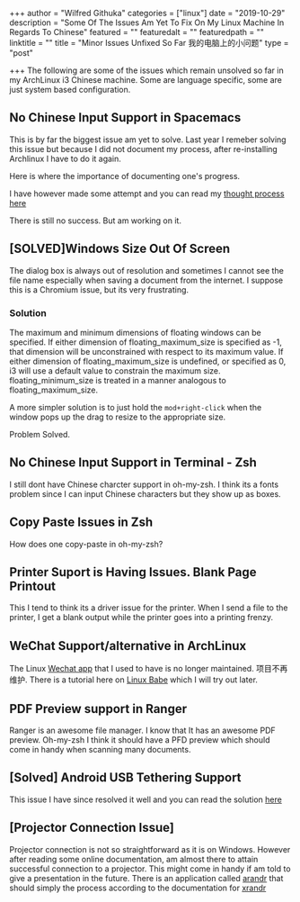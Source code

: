 +++
author = "Wilfred Githuka"
categories = ["linux"]
date = "2019-10-29"
description = "Some Of The Issues Am Yet To Fix On My Linux Machine In Regards To Chinese"
featured = ""
featuredalt = ""
featuredpath = ""
linktitle = ""
title = "Minor Issues Unfixed So Far 我的电脑上的小问题"
type = "post"

+++
The following are some of the issues which remain unsolved so far in my ArchLinux i3 Chinese
machine. Some are language specific, some are just system based configuration.

## No Chinese Input Support in Spacemacs
This is by far the biggest issue am yet to solve. Last year I remeber solving this issue
but because I did not document my process, after re-installing Archlinux I have to do it again.

Here is where the importance of documenting one's progress.

I have however made some attempt and you can read my [thought process here]( https://chinese.githuka.com/blog/emacs_chinese_input/)

There is still no success. But am working on it.

## [SOLVED]Windows Size Out Of Screen
The dialog box is always out of resolution and sometimes I cannot see the file name especially when saving a document from
the internet. I suppose this is a Chromium issue, but its very frustrating.

### Solution

The maximum and minimum dimensions of floating windows can be specified. If either dimension of floating_maximum_size is specified as -1, that dimension will be unconstrained with respect to its maximum value. If either dimension of floating_maximum_size is undefined, or specified as 0, i3 will use a default value to constrain the maximum size. floating_minimum_size is treated in a manner analogous to floating_maximum_size.

A more simpler solution is to just hold the `mod+right-click` when the window pops up the drag to resize to the appropriate size.

Problem Solved.
## No Chinese Input Support in Terminal - Zsh
I still dont have Chinese charcter support in oh-my-zsh. I think its a fonts problem since I can input Chinese characters
but they show up as boxes.

## Copy Paste Issues in Zsh
How does one copy-paste in oh-my-zsh?

## Printer Suport is Having Issues. Blank Page Printout
This I tend to think its a driver issue for the printer. When I send a file to the printer, I get a blank output while
the printer goes into a printing frenzy.

## WeChat Support/alternative in ArchLinux
The Linux [Wechat app]( https://github.com/geeeeeeeeek/electronic-wechat) that I used to have is no longer maintained. 项目不再维护.
There is a tutorial here on [Linux Babe]( https://www.linuxbabe.com/desktop-linux/install-wechat-linux) which I will try out later.

## PDF Preview support in Ranger
Ranger is an awesome file manager. I know that It has an awesome PDF preview. Oh-my-zsh I think it should have a PFD preview which
should come in handy when scanning many documents.

## [Solved] Android USB Tethering Support
This issue I have since resolved it well and you can read the solution [here]( https://chinese.githuka.com/blog/filemanager/)

## [Projector Connection Issue]
Projector connection is not so straightforward as it is on Windows. However after reading some online documentation, am almost
there to attain successful connection to a projector. This might come in handy if am told to give a presentation in the future.
There is an application called [arandr](https://www.archlinux.org/packages/?name=arandr) that should simply the process according to the
documentation for [xrandr](https://wiki.archlinux.org/index.php/Xrandr)
